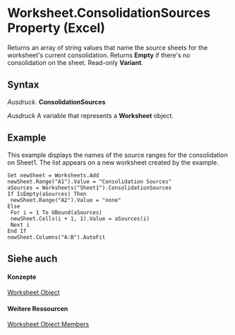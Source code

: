 
# Worksheet.ConsolidationSources Property (Excel)

Returns an array of string values that name the source sheets for the worksheet's current consolidation. Returns  **Empty** if there's no consolidation on the sheet. Read-only **Variant**.


## Syntax

 _Ausdruck_. **ConsolidationSources**

 _Ausdruck_ A variable that represents a **Worksheet** object.


## Example

This example displays the names of the source ranges for the consolidation on Sheet1. The list appears on a new worksheet created by the example.


```
Set newSheet = Worksheets.Add 
newSheet.Range("A1").Value = "Consolidation Sources" 
aSources = Worksheets("Sheet1").ConsolidationSources 
If IsEmpty(aSources) Then 
 newSheet.Range("A2").Value = "none" 
Else 
 For i = 1 To UBound(aSources) 
 newSheet.Cells(i + 1, 1).Value = aSources(i) 
 Next i 
End If 
newSheet.Columns("A:B").AutoFit
```


## Siehe auch


#### Konzepte


[Worksheet Object](182b705e-854a-81cc-a4b0-59b942de55ae.md)
#### Weitere Ressourcen


[Worksheet Object Members](http://msdn.microsoft.com/library/f8c1afea-1a1c-f5e4-37e3-52c434c8c157%28Office.15%29.aspx)